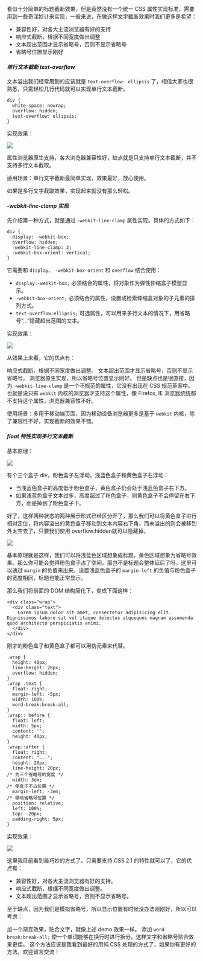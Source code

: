 看似十分简单的标题截断效果，但是竟然没有一个统一 CSS 属性实现标准，需要用到一些奇淫妙计来实现，一般来说，在做这样文字截断效果时我们更多是希望：
- 兼容性好，对各大主流浏览器有好的支持
- 响应式截断，根据不同宽度做出调整
- 文本超出范围才显示省略号，否则不显示省略号
- 省略号位置显示刚好

#### *单行文本截断 text-overflow*
文本溢出我们经常用到的应该就是 `text-overflow: ellipsis` 了，相信大家也很熟悉，只需轻松几行代码就可以实现单行文本截断。
```
div {
  white-space: nowrap;
  overflow: hidden;
  text-overflow: ellipsis;
}
```
实现效果：

![](./1.gif)

属性浏览器原生支持，各大浏览器兼容性好，缺点就是只支持单行文本截断，并不支持多行文本截取。

适用场景：单行文字截断最简单实现，效果最好，放心使用。

如果是多行文字截取效果，实现起来就没有那么轻松。
#### *-webkit-line-clamp 实现*
先介绍第一种方式，就是通过 `-webkit-line-clamp` 属性实现。具体的方式如下：
```
div {
  display: -webkit-box;
  overflow: hidden;  
  -webkit-line-clamp: 2;
  -webkit-box-orient: vertical;
}
```
它需要和 `display`、 `-webkit-box-orient` 和 `overflow` 结合使用：

- `display:-webkit-box;` 必须结合的属性，将对象作为弹性伸缩盒子模型显示。
- `-webkit-box-orient;` 必须结合的属性，设置或检索伸缩盒对象的子元素的排列方式。
- `text-overflow:ellipsis;` 可选属性，可以用来多行文本的情况下，用省略号“…”隐藏超出范围的文本。

实现效果：

![](./2.gif)

从效果上来看，它的优点有：

响应式截断，根据不同宽度做出调整。
文本超出范围才显示省略号，否则不显示省略号。
浏览器原生实现，所以省略号位置显示刚好。
但是缺点也是很直接，因为 `-webkit-line-clamp` 是一个不规范的属性，它没有出现在 CSS 规范草案中。也就是说只有 `webkit` 内核的浏览器才支持这个属性，像 Firefox, IE 浏览器统统都不支持这个属性，浏览器兼容性不好。

使用场景：多用于移动端页面，因为移动设备浏览器更多是基于 `webkit` 内核，除了兼容性不好，实现截断的效果不错。
#### *float 特性实现多行文本截断*
基本原理：

![](./3.jpg)

有个三个盒子 div，粉色盒子左浮动，浅蓝色盒子和黄色盒子右浮动：

- 当浅蓝色盒子的高度低于粉色盒子，黄色盒子仍会处于浅蓝色盒子右下方。
- 如果浅蓝色盒子文本过多，高度超过了粉色盒子，则黄色盒子不会停留在右下方，而是掉到了粉色盒子下。

好了，这样两种状态的两种展示形式已经区分开了，那么我们可以将黄色盒子进行相对定位，将内容溢出的黄色盒子移动到文本内容右下角，而未溢出的则会被移到外太空去了，只要我们使用 overflow:hidden就可以隐藏掉。

![](./4.jpg)

基本原理就是这样，我们可以将浅蓝色区域想象成标题，黄色区域想象为省略号效果。那么你可能会觉得粉色盒子占了空间，那岂不是标题会整体延后了吗，这里可以通过 `margin` 的负值来出来，设置浅蓝色盒子的 `margin-left` 的负值与粉色盒子的宽度相同，标题也能正常显示。

那么我们将前面的 DOM 结构简化下，变成下面这样：
```
<div class="wrap">
  <div class="text">
    Lorem ipsum dolor sit amet, consectetur adipisicing elit. Dignissimos labore sit vel itaque delectus atquequos magnam assumenda quod architecto perspiciatis animi.
  </div>
</div>
```
刚才的粉色盒子和黄色盒子都可以用伪元素来代替。
```
.wrap {
  height: 40px;
  line-height: 20px;
  overflow: hidden;
}
.wrap .text {
  float: right;
  margin-left: -5px;
  width: 100%;
  word-break:break-all;
}
.wrap:: before {
  float: left;
  width: 5px;
  content: '';
  height: 40px;
}
.wrap::after {
  float: right;
  content: "...";
  height: 20px;
  line-height: 20px;
/* 为三个省略号的宽度 */
  width: 3em;
/* 使盒子不占位置 */
  margin-left: -3em;
/* 移动省略号位置 */
  position: relative;
  left: 100%;
  top: -20px;
  padding-right: 5px;
}
```
实现效果：

![](./5.gif)

这里我目前看到最巧妙的方式了。只需要支持 CSS 2.1 的特性就可以了，它的优点有：

- 兼容性好，对各大主流浏览器有好的支持。
- 响应式截断，根据不同宽度做出调整。
- 文本超出范围才显示省略号，否则不显示省略号。

至于缺点，因为我们是模拟省略号，所以显示位置有时候没办法刚刚好，所以可以考虑：

加一个渐变效果，贴合文字，就像上述 demo 效果一样。
添加 `word-break:break-all;` 使一个单词能够在换行时进行拆分，这样文字和省略号贴合效果更佳。
这个方法应该是我看到最好的用纯 CSS 处理的方式了，如果你有更好的方法，欢迎留言交流！



